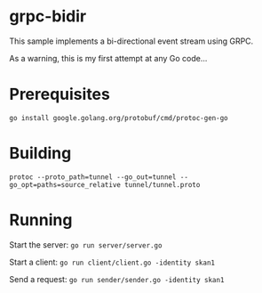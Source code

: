 # grpc-bidir

This sample implements a bi-directional event stream using GRPC.

As a warning, this is my first attempt at any Go code...

# Prerequisites

`go install google.golang.org/protobuf/cmd/protoc-gen-go`

# Building

`protoc --proto_path=tunnel --go_out=tunnel --go_opt=paths=source_relative tunnel/tunnel.proto`

# Running

Start the server:
`go run server/server.go`

Start a client:
`go run client/client.go -identity skan1`

Send a request:
`go run sender/sender.go -identity skan1`
